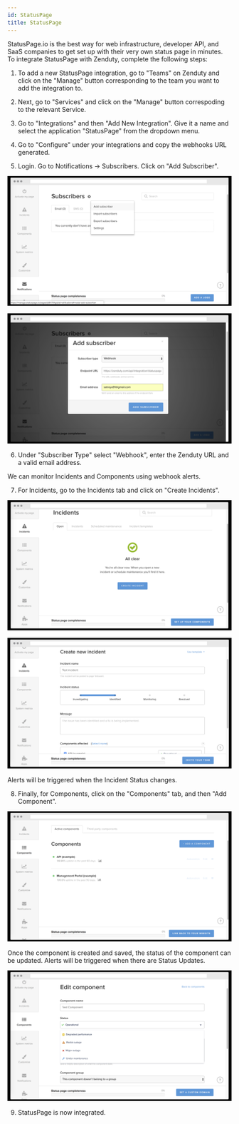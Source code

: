 ```yaml
---
id: StatusPage
title: StatusPage
---
```

StatusPage.io is the best way for web infrastructure, developer API, and SaaS companies to get set up with their very own status page in minutes. To integrate StatusPage with Zenduty, complete the following steps:

1. To add a new StatusPage integration, go to "Teams" on Zenduty and click on the "Manage" button corresponding to the team you want to add the integration to.

2. Next, go to "Services" and click on the "Manage" button correspoding to the relevant Service.

3. Go to "Integrations" and then "Add New Integration". Give it a name and select the application "StatusPage" from the dropdown menu.

4. Go to "Configure" under your integrations and copy the webhooks URL generated.

5. Login. Go to Notifications -> Subscribers. Click on "Add Subscriber".

![](/img/Integrations/Statuspage/1.png)

![](/img/Integrations/Statuspage/2.png)

6. Under "Subscriber Type" select "Webhook", enter the Zenduty URL and a valid email address.

We can monitor Incidents and Components using webhook alerts.

7. For Incidents, go to the Incidents tab and click on "Create Incidents".

![](/img/Integrations/Statuspage/3.png)

![](/img/Integrations/Statuspage/4.png)

Alerts will be triggered when the Incident Status changes.

8. Finally, for Components, click on the "Components" tab, and then "Add Component".

![](/img/Integrations/Statuspage/5.png)

Once the component is created and saved, the status of the component can be updated. Alerts will be triggered when there are Status Updates.

![](/img/Integrations/Statuspage/6.png)

9. StatusPage is now integrated.